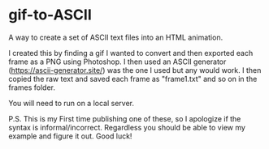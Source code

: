 # gif-to-ASCII
 A way to create a set of ASCII text files into an HTML animation.

I created this by finding a gif I wanted to convert and then exported each frame as a PNG using Photoshop. I then used an ASCII generator (https://ascii-generator.site/) was the one I used but any would work. I then copied the raw text and saved each frame as "frame1.txt" and so on in the frames folder.

You will need to run on a local server.

P.S. This is my First time publishing one of these, so I apologize if the syntax is informal/incorrect. Regardless you should be able to view my example and figure it out. Good luck!
